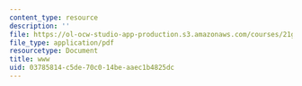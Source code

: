 ```yaml
---
content_type: resource
description: ''
file: https://ol-ocw-studio-app-production.s3.amazonaws.com/courses/21g-114-chinese-vi-streamlined-spring-2005/03785814c5de70c014beaaec1b4825dc_MIT21G_114S05_4_13j.pdf
file_type: application/pdf
resourcetype: Document
title: www
uid: 03785814-c5de-70c0-14be-aaec1b4825dc
---
```

